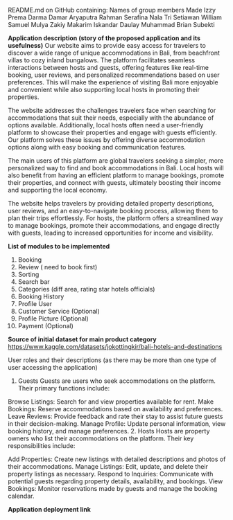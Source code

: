 README.md on GitHub containing:
Names of group members
Made Izzy Prema Darma
Damar Aryaputra Rahman
Serafina Nala Tri Setiawan
William Samuel Mulya
Zakiy Makarim Iskandar Daulay
Muhammad Brian Subekti


**Application description (story of the proposed application and its usefulness)**
Our website aims to provide easy access for travelers to discover a wide range of unique accommodations in Bali, from beachfront villas to cozy inland bungalows. The platform facilitates seamless interactions between hosts and guests, offering features like real-time booking, user reviews, and personalized recommendations based on user preferences. This will make the experience of visiting Bali more enjoyable and convenient while also supporting local hosts in promoting their properties.

The website addresses the challenges travelers face when searching for accommodations that suit their needs, especially with the abundance of options available. Additionally, local hosts often need a user-friendly platform to showcase their properties and engage with guests efficiently. Our platform solves these issues by offering diverse accommodation options along with easy booking and communication features.

The main users of this platform are global travelers seeking a simpler, more personalized way to find and book accommodations in Bali. Local hosts will also benefit from having an efficient platform to manage bookings, promote their properties, and connect with guests, ultimately boosting their income and supporting the local economy.

The website helps travelers by providing detailed property descriptions, user reviews, and an easy-to-navigate booking process, allowing them to plan their trips effortlessly. For hosts, the platform offers a streamlined way to manage bookings, promote their accommodations, and engage directly with guests, leading to increased opportunities for income and visibility.

**List of modules to be implemented**
1.  Booking
2.  Review ( need to book first)
3.  Sorting
4.  Search bar
5.  Categories (diff area, rating star hotels officials)
6.  Booking History
7.  Profile User
8.  Customer Service (Optional)
9.  Profile Picture (Optional)
10. Payment (Optional)
    
**Source of initial dataset for main product category**
https://www.kaggle.com/datasets/jokottingkir/bali-hotels-and-destinations

User roles and their descriptions (as there may be more than one type of user accessing the application)
1. Guests
Guests are users who seek accommodations on the platform. Their primary functions include:

Browse Listings: Search for and view properties available for rent.
Make Bookings: Reserve accommodations based on availability and preferences.
Leave Reviews: Provide feedback and rate their stay to assist future guests in their decision-making.
Manage Profile: Update personal information, view booking history, and manage preferences.
2. Hosts
Hosts are property owners who list their accommodations on the platform. Their key responsibilities include:

Add Properties: Create new listings with detailed descriptions and photos of their accommodations.
Manage Listings: Edit, update, and delete their property listings as necessary.
Respond to Inquiries: Communicate with potential guests regarding property details, availability, and bookings.
View Bookings: Monitor reservations made by guests and manage the booking calendar.

**Application deployment link**



